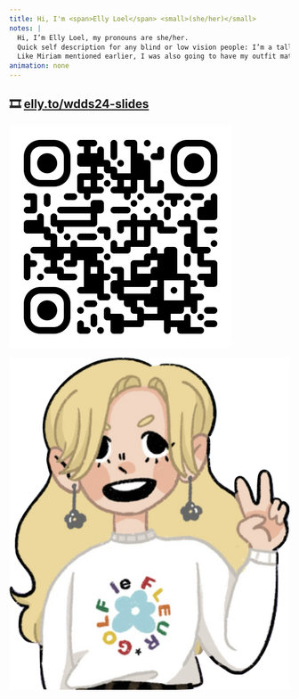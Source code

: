 ```yaml
---
title: Hi, I'm <span>Elly Loel</span> <small>(she/her)</small>
notes: |
  Hi, I’m Elly Loel, my pronouns are she/her.
  Quick self description for any blind or low vision people: I’m a tall white trans woman with blonde hair.
  Like Miriam mentioned earlier, I was also going to have my outfit match my slides but unfortunately spilling egg yolk on my outfit means that isn't happening.
animation: none
---
```


## 🎞️ [elly.to/wdds24-slides](https://elly.to/wdds24-slides)

![](../images/qr-code.svg)

<div class="me">

![A digital drawing of me smiling and holding up a peace sign with my hands, wearing a white "Golf le Fleur" jumper.](../images/Elly.png)

</div>
<style>
  @media (width >= 50em) {
    body {
      overflow: clip;
    }
  }
  @container (inline-size < 50em) {
    h1 {
      font-size: 4.5em;
      & small {
        display: block;
        color: var(--brand);
      }
    }
    .content {
      font-size: inherit;
    }
    .me {
      max-inline-size: 400px;
    }
    .content > :not(.me) img {
      display: none;
    }
  }
  @container (inline-size >= 50em) {
    main {
      gap: var(--size-7);
    }
    h1 {
      font-size: 7.75em;
      line-height: 1;
      & small {
        color: var(--brand);
      }
    }
    h2 {
      font-weight: var(--font-weight-4);
      font-size: 3.25em;
    }
    .content {
      display: grid;
      inline-size: fit-content;
      font-size: inherit;
      & img {
        margin-block-start: var(--size-7);
        inline-size: 29vi;
      }
    }
    .me {
      margin: 0;
      & img {
        position: absolute;
        bottom: 0;
        right: 10vi;
        inline-size: 35vi;
      }
    }
  }
</style>
